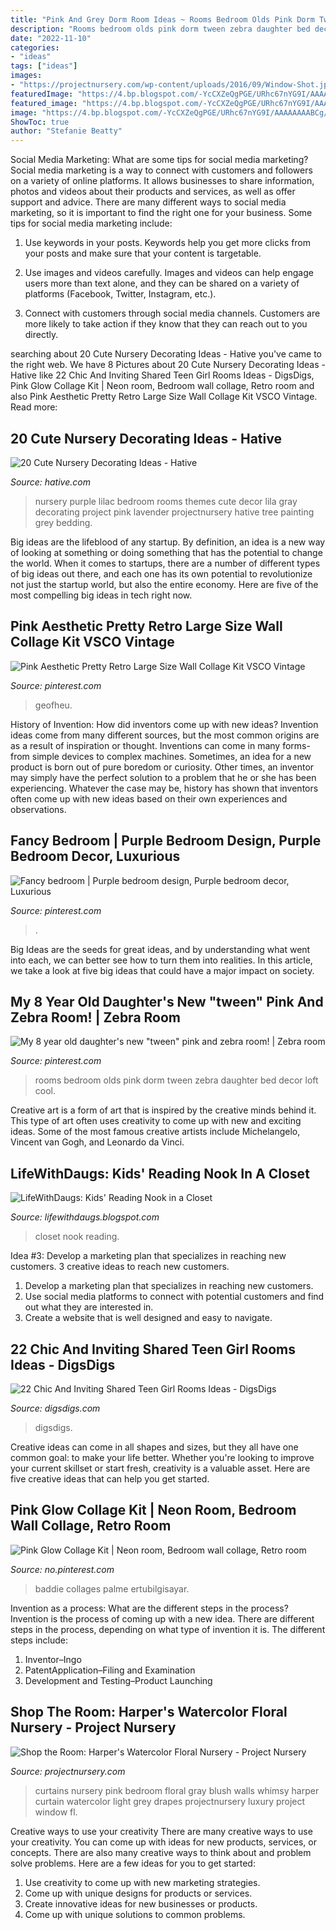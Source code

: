 ```yaml
---
title: "Pink And Grey Dorm Room Ideas ~ Rooms Bedroom Olds Pink Dorm Tween Zebra Daughter Bed Decor Loft Cool"
description: "Rooms bedroom olds pink dorm tween zebra daughter bed decor loft cool"
date: "2022-11-10"
categories:
- "ideas"
tags: ["ideas"]
images:
- "https://projectnursery.com/wp-content/uploads/2016/09/Window-Shot.jpg"
featuredImage: "https://4.bp.blogspot.com/-YcCXZeQgPGE/URhc67nYG9I/AAAAAAAABCg/7kKsW5gu7FY/s1600/lwd+closet+reading+nook+kids+room.JPG"
featured_image: "https://4.bp.blogspot.com/-YcCXZeQgPGE/URhc67nYG9I/AAAAAAAABCg/7kKsW5gu7FY/s1600/lwd+closet+reading+nook+kids+room.JPG"
image: "https://4.bp.blogspot.com/-YcCXZeQgPGE/URhc67nYG9I/AAAAAAAABCg/7kKsW5gu7FY/s1600/lwd+closet+reading+nook+kids+room.JPG"
ShowToc: true
author: "Stefanie Beatty"
---
```



Social Media Marketing: What are some tips for social media marketing?
Social media marketing is a way to connect with customers and followers on a variety of online platforms. It allows businesses to share information, photos and videos about their products and services, as well as offer support and advice. There are many different ways to social media marketing, so it is important to find the right one for your business. Some tips for social media marketing include:
1. Use keywords in your posts. Keywords help you get more clicks from your posts and make sure that your content is targetable.

2. Use images and videos carefully. Images and videos can help engage users more than text alone, and they can be shared on a variety of platforms (Facebook, Twitter, Instagram, etc.).

3. Connect with customers through social media channels. Customers are more likely to take action if they know that they can reach out to you directly.

	

		
searching about 20 Cute Nursery Decorating Ideas - Hative you've came to the right web. We have 8 Pictures about 20 Cute Nursery Decorating Ideas - Hative like 22 Chic And Inviting Shared Teen Girl Rooms Ideas - DigsDigs, Pink Glow Collage Kit | Neon room, Bedroom wall collage, Retro room and also Pink Aesthetic Pretty Retro Large Size Wall Collage Kit VSCO Vintage. Read more:
		
    
## 20 Cute Nursery Decorating Ideas - Hative

<img loading=lazy src="https://hative.com/wp-content/uploads/2014/07/nursery-decorating-ideas/18-purple-baby-girl-nursery.jpg" onerror="this.onerror=null;this.src='https://tse1.mm.bing.net/th?id=OIP.7wVQd9AMfRaPOUdGfIofqAHaJ4&amp;pid=15.1';" alt="20 Cute Nursery Decorating Ideas - Hative">

_Source: hative.com_

>nursery purple lilac bedroom rooms themes cute decor lila gray decorating project pink lavender projectnursery hative tree painting grey bedding. 

	

Big ideas are the lifeblood of any startup. By definition, an idea is a new way of looking at something or doing something that has the potential to change the world. When it comes to startups, there are a number of different types of big ideas out there, and each one has its own potential to revolutionize not just the startup world, but also the entire economy. Here are five of the most compelling big ideas in tech right now.

    
## Pink Aesthetic Pretty Retro Large Size Wall Collage Kit VSCO Vintage

<img loading=lazy src="https://i.pinimg.com/736x/74/68/13/746813f2e150560a6238d4234b968995.jpg" onerror="this.onerror=null;this.src='https://tse4.mm.bing.net/th?id=OIP.yatrgo3RJtpkaUsHt65gxwHaJ3&amp;pid=15.1';" alt="Pink Aesthetic Pretty Retro Large Size Wall Collage Kit VSCO Vintage">

_Source: pinterest.com_

>geofheu. 

	

History of Invention: How did inventors come up with new ideas?
Invention ideas come from many different sources, but the most common origins are as a result of inspiration or thought. Inventions can come in many forms- from simple devices to complex machines. Sometimes, an idea for a new product is born out of pure boredom or curiosity. Other times, an inventor may simply have the perfect solution to a problem that he or she has been experiencing. Whatever the case may be, history has shown that inventors often come up with new ideas based on their own experiences and observations.

    
## Fancy Bedroom | Purple Bedroom Design, Purple Bedroom Decor, Luxurious

<img loading=lazy src="https://i.pinimg.com/736x/fd/90/39/fd9039382ad0006072c4ba6e5e16c99d.jpg" onerror="this.onerror=null;this.src='https://tse4.mm.bing.net/th?id=OIP.E_O8kCG9QY2gizUkxxTExwHaK4&amp;pid=15.1';" alt="Fancy bedroom | Purple bedroom design, Purple bedroom decor, Luxurious">

_Source: pinterest.com_

>. 

	

Big Ideas are the seeds for great ideas, and by understanding what went into each, we can better see how to turn them into realities. In this article, we take a look at five big ideas that could have a major impact on society.

    
## My 8 Year Old Daughter&#039;s New &quot;tween&quot; Pink And Zebra Room! | Zebra Room

<img loading=lazy src="https://i.pinimg.com/736x/55/c8/02/55c802393fda46981277d28a9a9029c3--girls-bedroom-ideas--year-old-dorm-rooms.jpg" onerror="this.onerror=null;this.src='https://tse1.mm.bing.net/th?id=OIP.l43yd8q25CQfLCEtM_aywwHaJ3&amp;pid=15.1';" alt="My 8 year old daughter&#039;s new &quot;tween&quot; pink and zebra room! | Zebra room">

_Source: pinterest.com_

>rooms bedroom olds pink dorm tween zebra daughter bed decor loft cool. 

	

Creative art is a form of art that is inspired by the creative minds behind it. This type of art often uses creativity to come up with new and exciting ideas. Some of the most famous creative artists include Michelangelo, Vincent van Gogh, and Leonardo da Vinci.

    
## LifeWithDaugs: Kids&#039; Reading Nook In A Closet

<img loading=lazy src="https://4.bp.blogspot.com/-YcCXZeQgPGE/URhc67nYG9I/AAAAAAAABCg/7kKsW5gu7FY/s1600/lwd+closet+reading+nook+kids+room.JPG" onerror="this.onerror=null;this.src='https://tse4.mm.bing.net/th?id=OIP.sf1zxblE_PTwySR3A3pTCgHaFj&amp;pid=15.1';" alt="LifeWithDaugs: Kids&#039; Reading Nook in a Closet">

_Source: lifewithdaugs.blogspot.com_

>closet nook reading. 

	

Idea #3: Develop a marketing plan that specializes in reaching new customers.
3 creative ideas to reach new customers.
1. Develop a marketing plan that specializes in reaching new customers. 
2. Use social media platforms to connect with potential customers and find out what they are interested in. 
3. Create a website that is well designed and easy to navigate.

    
## 22 Chic And Inviting Shared Teen Girl Rooms Ideas - DigsDigs

<img loading=lazy src="https://www.digsdigs.com/photos/chic-and-inviting-shared-teen-girl-rooms-ideas-4.jpg" onerror="this.onerror=null;this.src='https://tse2.mm.bing.net/th?id=OIP.ycBs8rm9AtpJRGc4VhM4nAHaE6&amp;pid=15.1';" alt="22 Chic And Inviting Shared Teen Girl Rooms Ideas - DigsDigs">

_Source: digsdigs.com_

>digsdigs. 

	

Creative ideas can come in all shapes and sizes, but they all have one common goal: to make your life better. Whether you're looking to improve your current skillset or start fresh, creativity is a valuable asset. Here are five creative ideas that can help you get started.

    
## Pink Glow Collage Kit | Neon Room, Bedroom Wall Collage, Retro Room

<img loading=lazy src="https://i.pinimg.com/736x/f4/e5/a0/f4e5a0f72a02bafd5e501e8477f914d1.jpg" onerror="this.onerror=null;this.src='https://tse4.mm.bing.net/th?id=OIP.V8mMDqS-196gNvS4Y7CRvQHaKW&amp;pid=15.1';" alt="Pink Glow Collage Kit | Neon room, Bedroom wall collage, Retro room">

_Source: no.pinterest.com_

>baddie collages palme ertubilgisayar. 

	

Invention as a process: What are the different steps in the process?
Invention is the process of coming up with a new idea. There are different steps in the process, depending on what type of invention it is. The different steps include: 
1. Inventor–Ingo 
2. PatentApplication–Filing and Examination 
3. Development and Testing–Product Launching 

    
## Shop The Room: Harper&#039;s Watercolor Floral Nursery - Project Nursery

<img loading=lazy src="https://projectnursery.com/wp-content/uploads/2016/09/Window-Shot.jpg" onerror="this.onerror=null;this.src='https://tse2.mm.bing.net/th?id=OIP.SHaAMUhkG0vFggV7qrAixAHaLH&amp;pid=15.1';" alt="Shop the Room: Harper&#039;s Watercolor Floral Nursery - Project Nursery">

_Source: projectnursery.com_

>curtains nursery pink bedroom floral gray blush walls whimsy harper curtain watercolor light grey drapes projectnursery luxury project window fl. 

	

Creative ways to use your creativity
There are many creative ways to use your creativity. You can come up with ideas for new products, services, or concepts. There are also many creative ways to think about and problem solve problems. Here are a few ideas for you to get started:
1) Use creativity to come up with new marketing strategies.
2) Come up with unique designs for products or services.
3) Create innovative ideas for new businesses or products.
4) Come up with unique solutions to common problems.

